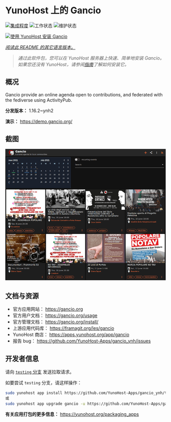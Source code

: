 <!--
注意：此 README 由 <https://github.com/YunoHost/apps/tree/master/tools/readme_generator> 自动生成
请勿手动编辑。
-->

# YunoHost 上的 Gancio

[![集成程度](https://dash.yunohost.org/integration/gancio.svg)](https://ci-apps.yunohost.org/ci/apps/gancio/) ![工作状态](https://ci-apps.yunohost.org/ci/badges/gancio.status.svg) ![维护状态](https://ci-apps.yunohost.org/ci/badges/gancio.maintain.svg)

[![使用 YunoHost 安装 Gancio](https://install-app.yunohost.org/install-with-yunohost.svg)](https://install-app.yunohost.org/?app=gancio)

*[阅读此 README 的其它语言版本。](./ALL_README.md)*

> *通过此软件包，您可以在 YunoHost 服务器上快速、简单地安装 Gancio。*  
> *如果您还没有 YunoHost，请参阅[指南](https://yunohost.org/install)了解如何安装它。*

## 概况

Gancio provide an online agenda open to contributions, and federated with the fediverse using ActivityPub.


**分发版本：** 1.16.2~ynh2

**演示：** <https://demo.gancio.org/>

## 截图

![Gancio 的截图](./doc/screenshots/screenshot.png)

## 文档与资源

- 官方应用网站： <https://gancio.org>
- 官方用户文档： <https://gancio.org/usage>
- 官方管理文档： <https://gancio.org/install/>
- 上游应用代码库： <https://framagit.org/les/gancio>
- YunoHost 商店： <https://apps.yunohost.org/app/gancio>
- 报告 bug： <https://github.com/YunoHost-Apps/gancio_ynh/issues>

## 开发者信息

请向 [`testing` 分支](https://github.com/YunoHost-Apps/gancio_ynh/tree/testing) 发送拉取请求。

如要尝试 `testing` 分支，请这样操作：

```bash
sudo yunohost app install https://github.com/YunoHost-Apps/gancio_ynh/tree/testing --debug
或
sudo yunohost app upgrade gancio -u https://github.com/YunoHost-Apps/gancio_ynh/tree/testing --debug
```

**有关应用打包的更多信息：** <https://yunohost.org/packaging_apps>
